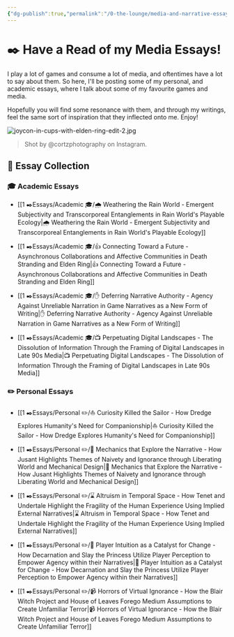 ```yaml
---
{"dg-publish":true,"permalink":"/0-the-lounge/media-and-narrative-essays/","created":"2025-07-03T12:16:12.792+02:00","updated":"2025-07-03T13:44:37.393+02:00"}
---
```


# ✒️ Have a Read of my Media Essays!

I play a lot of games and consume a lot of media, and oftentimes have a lot to say about them. So here, I'll be posting some of my personal, and academic essays, where I talk about some of my favourite games and media.

Hopefully you will find some resonance with them, and through my writings, feel the same sort of inspiration that they inflected onto me. Enjoy!

![joycon-in-cups-with-elden-ring-edit-2.jpg](/img/user/99%20%F0%9F%93%A6%20The%20Back%20Store/Images/joycon-in-cups-with-elden-ring-edit-2.jpg) 

> Shot by @cortzphotography on Instagram.

## 📝 Essay Collection

### 🎓 Academic Essays 

- [[1 ✒️Essays/Academic 🎓/🌧️ Weathering the Rain World - Emergent Subjectivity and Transcorporeal Entanglements in Rain World's Playable Ecology\|🌧️ Weathering the Rain World - Emergent Subjectivity and Transcorporeal Entanglements in Rain World's Playable Ecology]]

- [[1 ✒️Essays/Academic 🎓/👍 Connecting Toward a Future - Asynchronous Collaborations and Affective Communities in Death Stranding and Elden Ring\|👍 Connecting Toward a Future - Asynchronous Collaborations and Affective Communities in Death Stranding and Elden Ring]] 

- [[1 ✒️Essays/Academic 🎓/✋ Deferring Narrative Authority - Agency Against Unreliable Narration in Game Narratives as a New Form of Writing\|✋ Deferring Narrative Authority - Agency Against Unreliable Narration in Game Narratives as a New Form of Writing]]

- [[1 ✒️Essays/Academic 🎓/📺 Perpetuating Digital Landscapes - The Dissolution of Information Through the Framing of Digital Landscapes in Late 90s Media\|📺 Perpetuating Digital Landscapes - The Dissolution of Information Through the Framing of Digital Landscapes in Late 90s Media]]

### ✏️ Personal Essays

- [[1 ✒️Essays/Personal ✏️/⛵ Curiosity Killed the Sailor - How Dredge Explores Humanity's Need for Companionship\|⛵ Curiosity Killed the Sailor - How Dredge Explores Humanity's Need for Companionship]] 

- [[1 ✒️Essays/Personal ✏️/🧗 Mechanics that Explore the Narrative - How Jusant Highlights Themes of Naivety and Ignorance through Liberating World and Mechanical Design\|🧗 Mechanics that Explore the Narrative - How Jusant Highlights Themes of Naivety and Ignorance through Liberating World and Mechanical Design]]

- [[1 ✒️Essays/Personal ✏️/⌛ Altruism in Temporal Space - How Tenet and Undertale Highlight the Fragility of the Human Experience Using Implied External Narratives\|⌛ Altruism in Temporal Space - How Tenet and Undertale Highlight the Fragility of the Human Experience Using Implied External Narratives]]

- [[1 ✒️Essays/Personal ✏️/🌹 Player Intuition as a Catalyst for Change - How Decarnation and Slay the Princess Utilize Player Perception to Empower Agency within their Narratives\|🌹 Player Intuition as a Catalyst for Change - How Decarnation and Slay the Princess Utilize Player Perception to Empower Agency within their Narratives]]

- [[1 ✒️Essays/Personal ✏️/📹 Horrors of Virtual Ignorance - How the Blair Witch Project and House of Leaves Forego Medium Assumptions to Create Unfamiliar Terror\|📹 Horrors of Virtual Ignorance - How the Blair Witch Project and House of Leaves Forego Medium Assumptions to Create Unfamiliar Terror]]
